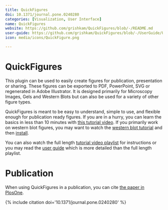 ```yaml
---
title: QuickFigures
doi: 10.1371/journal.pone.0240280
categories: [Visualization, User Interface]
name: QuickFigures
website: https://github.com/grishkam/QuickFigures/blob/-/README.md
user-guide: https://github.com/grishkam/QuickFigures/blob/-/UserGuide/User%20Guide.md
icon: media/icons/QuickFigure.png

---
```

# QuickFigures
This plugin can be used to easily create figures for publication, presentation or sharing. These figures can be exported to PDF, PowerPoint, SVG or regenerated in Adobe Illustrator.
It is designed primarily for Microscopy Images, Gels and Western Blots but can also be used for a variety of other figure types. 

QuickFigures is meant to be easy to understand, simple to use, and flexible enough for publication ready figures. 
If you are in a hurry, you can learn the basics in less than 10 minutes with [this tutorial video](https://www.youtube.com/watch?v=9Crg-FAOHmc&t=416s). 
If you primarily work on western blot figures, you may want to watch the [western blot tutorial](https://youtu.be/SW-EVxAoJR4) and then [install](https://youtu.be/WOu_P2pf26o).

You can also watch the full length [tutorial video playlist](https://www.youtube.com/watch?v=9Crg-FAOHmc&list=PLM5I73cb55tDX4XCjKGK-Jm3-tJsUb7qm) for instructions or you may read the [user guide](https://github.com/grishkam/QuickFigures/blob/-/UserGuide/User%20Guide.md) which is more detailed than the full length playlist.


# Publication
When using QuickFigures in a publication, you can cite [the paper in PlosOne](https://journals.plos.org/plosone/article?id=10.1371/journal.pone.0240280).

{% include citation doi='10.1371/journal.pone.0240280' %}


